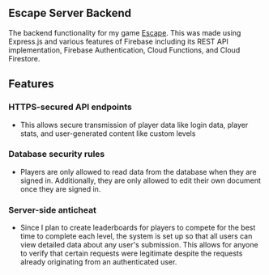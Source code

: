 ## Escape Server Backend
The backend functionality for my game [Escape](https://github.com/pblpbl1024/escape). This was made using Express.js and various features of Firebase including its REST API implementation, Firebase Authentication, Cloud Functions, and Cloud Firestore.
## Features
### HTTPS-secured API endpoints
* This allows secure transmission of player data like login data, player stats, and user-generated content like custom levels
### Database security rules
* Players are only allowed to read data from the database when they are signed in. Additionally, they are only allowed to edit their own document once they are signed in. 
### Server-side anticheat
* Since I plan to create leaderboards for players to compete for the best time to complete each level, the system is set up so that all users can view detailed data about any user's submission. This allows for anyone to verify that certain requests were legitimate despite the requests already originating from an authenticated user.